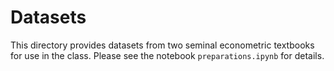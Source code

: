 # Datasets

This directory provides datasets from two seminal econometric textbooks for use in the class. Please see the notebook `preparations.ipynb` for details.
